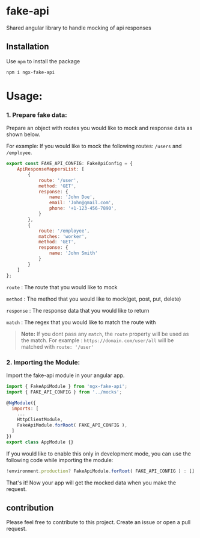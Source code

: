 # fake-api
Shared angular library to handle mocking of api responses

## Installation
Use `npm` to install the package

    npm i ngx-fake-api

# Usage:

### 1. Prepare fake data:

Prepare an object with routes you would like to mock and response data as shown below.

For example: If you would like to mock the following routes:
`/users` and `/employee`.

```javascript
export const FAKE_API_CONFIG: FakeApiConfig = {
    ApiResponseMappersList: [
        {
            route: '/user',
            method: 'GET',
            response: {
                name: 'John Doe',
                email: 'John@gmail.com',
                phone: '+1-123-456-7890',
            }
        },
        {
            route: '/employee',
            matches: 'worker',
            method: 'GET',
            response: {
                name: 'John Smith'
            }
        }
    ]
};

```

`route` : The route that you would like to mock

`method` : The method that you would like to mock(get, post, put, delete)

`response` : The response data that you would like to return

`match` : The regex that you would like to match the route with

> **Note:** If you dont pass any `match`, the `route` property will be used as the match. For example : `https://domain.com/user/all` will be matched with `route: '/user'`


### 2. Importing the Module:

Import the fake-api module in your angular app.

```javascript
import { FakeApiModule } from 'ngx-fake-api';
import { FAKE_API_CONFIG } from '../mocks';

@NgModule({
  imports: [
    ...
    HttpClientModule,
    FakeApiModule.forRoot( FAKE_API_CONFIG ),
  ]
})
export class AppModule {}
```

If you would like to enable this only in development mode, you can use the following code while importing the module:

```javascript
!environment.production? FakeApiModule.forRoot( FAKE_API_CONFIG ) : []
```

That's it! 
Now your app will get the mocked data when you make the request.

## contribution

Please feel free to contribute to this project. Create an issue or open a pull request.